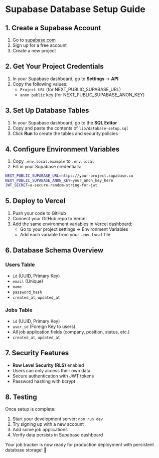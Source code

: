 # Supabase Database Setup Guide

## 1. Create a Supabase Account

1. Go to [supabase.com](https://supabase.com)
2. Sign up for a free account
3. Create a new project

## 2. Get Your Project Credentials

1. In your Supabase dashboard, go to **Settings** → **API**
2. Copy the following values:
   - `Project URL` (for NEXT_PUBLIC_SUPABASE_URL)
   - `anon public` key (for NEXT_PUBLIC_SUPABASE_ANON_KEY)

## 3. Set Up Database Tables

1. In your Supabase dashboard, go to the **SQL Editor**
2. Copy and paste the contents of `lib/database-setup.sql`
3. Click **Run** to create the tables and security policies

## 4. Configure Environment Variables

1. Copy `.env.local.example` to `.env.local`
2. Fill in your Supabase credentials:

```bash
NEXT_PUBLIC_SUPABASE_URL=https://your-project.supabase.co
NEXT_PUBLIC_SUPABASE_ANON_KEY=your_anon_key_here
JWT_SECRET=a-secure-random-string-for-jwt
```

## 5. Deploy to Vercel

1. Push your code to GitHub
2. Connect your GitHub repo to Vercel
3. Add the same environment variables in Vercel dashboard:
   - Go to your project settings → Environment Variables
   - Add each variable from your `.env.local` file

## 6. Database Schema Overview

### Users Table
- `id` (UUID, Primary Key)
- `email` (Unique)
- `name`
- `password_hash`
- `created_at`, `updated_at`

### Jobs Table
- `id` (UUID, Primary Key)
- `user_id` (Foreign Key to users)
- All job application fields (company, position, status, etc.)
- `created_at`, `updated_at`

## 7. Security Features

- **Row Level Security (RLS)** enabled
- Users can only access their own data
- Secure authentication with JWT tokens
- Password hashing with bcrypt

## 8. Testing

Once setup is complete:
1. Start your development server: `npm run dev`
2. Try signing up with a new account
3. Add some job applications
4. Verify data persists in Supabase dashboard

Your job tracker is now ready for production deployment with persistent database storage! 🎉